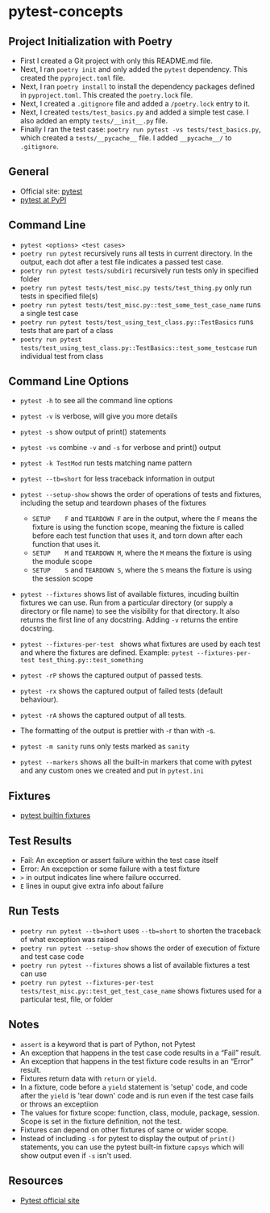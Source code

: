 # pytest-concepts

## Project Initialization with Poetry
- First I created a Git project with only this README.md file.
- Next, I ran `poetry init` and only added the `pytest` dependency. This created the `pyproject.toml` file.
- Next, I ran `poetry install` to install the dependency packages defined in `pyproject.toml`. This created the `poetry.lock` file.
- Next, I created a `.gitignore` file and added a `/poetry.lock` entry to it.
- Next, I created `tests/test_basics.py` and added a simple test case. I also added an empty `tests/__init__.py` file.
- Finally I ran the test case: `poetry run pytest -vs tests/test_basics.py`, which created a `tests/__pycache__` file. I added `__pycache__/` to `.gitignore`.

## General
- Official site: [pytest](https://pytest.org)
- [pytest at PyPI](https://pypi.org/project/pytest)

## Command Line
- `pytest <options> <test cases>`
- `poetry run pytest` recursively runs all tests in current directory. In the output, each dot after a test file indicates a passed test case.
- `poetry run pytest tests/subdir1` recursively run tests only in specified folder
- `poetry run pytest tests/test_misc.py tests/test_thing.py` only run tests in specified file(s)
- `poetry run pytest tests/test_misc.py::test_some_test_case_name` runs a single test case
- `poetry run pytest tests/test_using_test_class.py::TestBasics` runs tests that are part of a class
- `poetry run pytest tests/test_using_test_class.py::TestBasics::test_some_testcase` run individual test from class

## Command Line Options
- `pytest -h` to see all the command line options
- `pytest -v` is verbose, will give you more details
- `pytest -s` show output of print() statements
- `pytest -vs` combine `-v` and `-s` for verbose and print() output
- `pytest -k TestMod` run tests matching name pattern
- `pytest --tb=short` for less traceback information in output
- `pytest --setup-show` shows the order of operations of tests and fixtures, including the setup and teardown phases of the fixtures
    - `SETUP    F` and `TEARDOWN F` are in the output, where the `F` means the fixture is using the function scope, meaning the fixture is called before each test function that uses it, and torn down after each function that uses it.
    - `SETUP    M` and `TEARDOWN M`, where the `M` means the fixture is using the module scope
    - `SETUP    S` and `TEARDOWN S`, where the `S` means the fixture is using the session scope
- `pytest --fixtures` shows list of available fixtures, incuding builtin fixtures we can use. Run from a particular directory (or supply a directory or file name) to see the visibility for that directory.  It also returns the first line of any docstring. Adding `-v` returns the entire docstring.
- `pytest --fixtures-per-test ` shows what fixtures are used by each test and where the fixtures are defined. Example: `pytest --fixtures-per-test test_thing.py::test_something`

- `pytest -rP` shows the captured output of passed tests.
- `pytest -rx` shows the captured output of failed tests (default behaviour).
- `pytest -rA` shows the captured output of all tests.
- The formatting of the output is prettier with -r than with -s.
- `pytest -m sanity` runs only tests marked as `sanity`
- `pytest --markers` shows all the built-in markers that come with pytest and any custom ones we created and put in `pytest.ini`

## Fixtures
- [pytest builtin fixtures](https://docs.pytest.org/en/latest/reference/fixtures.html)

## Test Results
- Fail: An exception or assert failure within the test case itself
- Error: An excepction or some failure with a test fixture
- `>` in output indicates line where failure occurred.
- `E` lines in ouput give extra info about failure




## Run Tests
- `poetry run pytest --tb=short` uses `--tb=short` to shorten the traceback of what exception was raised
- `poetry run pytest --setup-show` shows the order of execution of fixture and test case code
- `poetry run pytest --fixtures` shows a list of available fixtures a test can use
- `poetry run pytest --fixtures-per-test tests/test_misc.py::test_get_test_case_name` shows fixtures used for a particular test, file, or folder

## Notes
- `assert` is a keyword that is part of Python, not Pytest
- An exception that happens in the test case code results in a “Fail” result.
- An exception that happens in the test fixture code results in an “Error” result.
- Fixtures return data with `return` or `yield`.
- In a fixture, code before a `yield` statement is 'setup' code, and code after the `yield` is 'tear down' code and is run even if the test case fails or throws an exceptiion
- The values for fixture scope: function, class, module, package, session. Scope is set in the fixture definition, not the test.
- Fixtures can depend on other fixtures of same or wider scope.
- Instead of including `-s` for pytest to display the output of `print()` statements, you can use the pytest built-in fixture `capsys` which will show output even if `-s` isn't used.

## Resources
- [Pytest official site](https://docs.pytest.org)